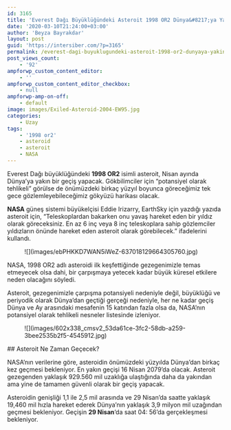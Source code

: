 ```yaml
---
id: 3165
title: 'Everest Dağı Büyüklüğündeki Asteroit 1998 OR2 Dünya&#8217;ya Yakın Geçiş Yapacak'
date: '2020-03-10T21:24:00+03:00'
author: 'Beyza Bayrakdar'
layout: post
guid: 'https://intersiber.com/?p=3165'
permalink: /everest-dagi-buyuklugundeki-asteroit-1998-or2-dunyaya-yakin-gecis-yapacak/
post_views_count:
    - '92'
ampforwp_custom_content_editor:
    - ''
ampforwp_custom_content_editor_checkbox:
    - null
ampforwp-amp-on-off:
    - default
image: images/Exiled-Asteroid-2004-EW95.jpg
categories:
    - Uzay
tags:
    - '1998 or2'
    - asteroid
    - asteroit
    - NASA
---
```


Everest Dağı büyüklüğündeki **1998 OR2** isimli asteroit, Nisan ayında Dünya’ya yakın bir geçiş yapacak. Gökbilimciler için “potansiyel olarak tehlikeli” görülse de önümüzdeki birkaç yüzyıl boyunca göreceğimiz tek gece gözlemleyebileceğimiz gökyüzü harikası olacak.

**NASA** güneş sistemi büyükelçisi Eddie Irizarry, EarthSky için yazdığı yazıda asteroit için, “Teleskoplardan bakarken onu yavaş hareket eden bir yıldız olarak göreceksiniz. En az 6 inç veya 8 inç teleskoplara sahip gözlemciler yıldızların önünde hareket eden asteroit olarak görebilecek.” ifadelerini kullandı.

<figure class="wp-block-image size-large">![](images/ebPHKKD7WAN5iWeZ-637018129664305760.jpg)</figure>NASA, 1998 OR2 adlı asteroidi ilk keşfettiğinde gezegenimizle temas etmeyecek olsa dahi, bir çarpışmaya yetecek kadar büyük küresel etkilere neden olacağını söyledi.

Asteroit, gezegenimizle çarpışma potansiyeli nedeniyle değil, büyüklüğü ve periyodik olarak Dünya’dan geçtiği gerçeği nedeniyle, her ne kadar geçiş Dünya ve Ay arasındaki mesafenin 15 katından fazla olsa da, NASA’nın potansiyel olarak tehlikeli nesneler listesinde izleniyor.

<figure class="wp-block-image size-large">![](images/602x338_cmsv2_53da61ce-3fc2-58db-a259-3bee2535b2f5-4545912.jpg)</figure>## Asteroit Ne Zaman Geçecek?

NASA’nın verilerine göre, asteroidin önümüzdeki yüzyılda Dünya’dan birkaç kez geçmesi bekleniyor. En yakın geçişi 16 Nisan 2079’da olacak. Asteroit gezegenden yaklaşık 929.560 mil uzaklığa ulaştığında daha da yakından ama yine de tamamen güvenli olarak bir geçiş yapacak.

Asteroidin genişliği 1,1 ile 2,5 mil arasında ve 29 Nisan’da saatte yaklaşık 19,460 mil hızla hareket ederek Dünya’nın yaklaşık 3,9 milyon mil uzağından geçmesi bekleniyor. Geçişin **29 Nisan**‘da saat 04: 56’da gerçekleşmesi bekleniyor.